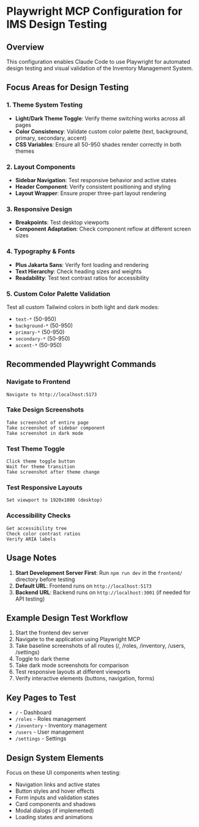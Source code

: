 # Playwright MCP Configuration for IMS Design Testing

## Overview
This configuration enables Claude Code to use Playwright for automated design testing and visual validation of the Inventory Management System.

## Focus Areas for Design Testing

### 1. Theme System Testing
- **Light/Dark Theme Toggle**: Verify theme switching works across all pages
- **Color Consistency**: Validate custom color palette (text, background, primary, secondary, accent)
- **CSS Variables**: Ensure all 50-950 shades render correctly in both themes

### 2. Layout Components
- **Sidebar Navigation**: Test responsive behavior and active states
- **Header Component**: Verify consistent positioning and styling
- **Layout Wrapper**: Ensure proper three-part layout rendering

### 3. Responsive Design
- **Breakpoints**: Test desktop viewports
- **Component Adaptation**: Check component reflow at different screen sizes

### 4. Typography & Fonts
- **Plus Jakarta Sans**: Verify font loading and rendering
- **Text Hierarchy**: Check heading sizes and weights
- **Readability**: Test text contrast ratios for accessibility

### 5. Custom Color Palette Validation
Test all custom Tailwind colors in both light and dark modes:
- `text-*` (50-950)
- `background-*` (50-950)
- `primary-*` (50-950)
- `secondary-*` (50-950)
- `accent-*` (50-950)

## Recommended Playwright Commands

### Navigate to Frontend
```
Navigate to http://localhost:5173
```

### Take Design Screenshots
```
Take screenshot of entire page
Take screenshot of sidebar component
Take screenshot in dark mode
```

### Test Theme Toggle
```
Click theme toggle button
Wait for theme transition
Take screenshot after theme change
```

### Test Responsive Layouts
```
Set viewport to 1920x1080 (desktop)
```

### Accessibility Checks
```
Get accessibility tree
Check color contrast ratios
Verify ARIA labels
```

## Usage Notes

1. **Start Development Server First**: Run `npm run dev` in the `frontend/` directory before testing
2. **Default URL**: Frontend runs on `http://localhost:5173`
3. **Backend URL**: Backend runs on `http://localhost:3001` (if needed for API testing)

## Example Design Test Workflow

1. Start the frontend dev server
2. Navigate to the application using Playwright MCP
3. Take baseline screenshots of all routes (/, /roles, /inventory, /users, /settings)
4. Toggle to dark theme
5. Take dark mode screenshots for comparison
6. Test responsive layouts at different viewports
7. Verify interactive elements (buttons, navigation, forms)

## Key Pages to Test

- `/` - Dashboard
- `/roles` - Roles management
- `/inventory` - Inventory management
- `/users` - User management
- `/settings` - Settings

## Design System Elements

Focus on these UI components when testing:
- Navigation links and active states
- Button styles and hover effects
- Form inputs and validation states
- Card components and shadows
- Modal dialogs (if implemented)
- Loading states and animations

